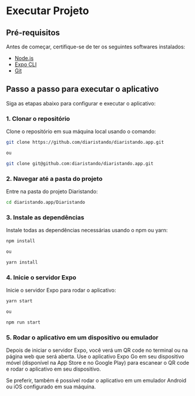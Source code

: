 # Executar Projeto
## Pré-requisitos

Antes de começar, certifique-se de ter os seguintes softwares instalados:

- [Node.js](https://nodejs.org/)
- [Expo CLI](https://docs.expo.dev/get-started/installation/)
- [Git](https://git-scm.com/)

## Passo a passo para executar o aplicativo

Siga as etapas abaixo para configurar e executar o aplicativo:

### 1. Clonar o repositório

Clone o repositório em sua máquina local usando o comando:

```bash
git clone https://github.com/diaristando/diaristando.app.git

ou 

git clone git@github.com:diaristando/diaristando.app.git
```
### 2. Navegar até a pasta do projeto
Entre na pasta do projeto Diaristando:
```bash
cd diaristando.app/Diaristando
```
### 3. Instale as dependências
Instale todas as dependências necessárias usando o npm ou yarn:
```bash
npm install

ou

yarn install
```

### 4. Inicie o servidor Expo
Inicie o servidor Expo para rodar o aplicativo:
```bash
yarn start

ou 

npm run start
```

### 5. Rodar o aplicativo em um dispositivo ou emulador
Depois de iniciar o servidor Expo, você verá um QR code no terminal ou na página web que será aberta. Use o aplicativo Expo Go em seu dispositivo móvel (disponível na App Store e no Google Play) para escanear o QR code e rodar o aplicativo em seu dispositivo.

Se preferir, também é possível rodar o aplicativo em um emulador Android ou iOS configurado em sua máquina.